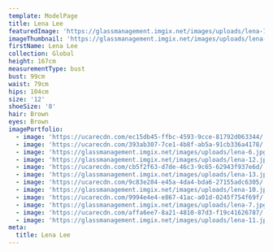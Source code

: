 ```yaml
---
template: ModelPage
title: Lena Lee
featuredImage: 'https://glassmanagement.imgix.net/images/uploads/lena-1.jpg'
imageThumbnail: 'https://glassmanagement.imgix.net/images/uploads/lena-3.jpg'
firstName: Lena Lee
collection: Global
height: 167cm
measurementType: bust
bust: 99cm
waist: 79cm
hips: 104cm
size: '12'
shoeSize: '8'
hair: Brown
eyes: Brown
imagePortfolio:
  - image: 'https://ucarecdn.com/ec15db45-ffbc-4593-9cce-81792d063344/'
  - image: 'https://ucarecdn.com/393ab307-7ce1-4b8f-ab5a-91cb336a4178/'
  - image: 'https://glassmanagement.imgix.net/images/uploads/lena-6.jpg'
  - image: 'https://glassmanagement.imgix.net/images/uploads/lena-12.jpg'
  - image: 'https://ucarecdn.com/cb5f2f63-d7de-46c3-9c65-62943f937e6d/'
  - image: 'https://glassmanagement.imgix.net/images/uploads/lena-13.jpg'
  - image: 'https://ucarecdn.com/9c83e284-e45a-4da4-bda6-27155adc6305/'
  - image: 'https://glassmanagement.imgix.net/images/uploads/lena-10.jpg'
  - image: 'https://ucarecdn.com/9994e4e4-e867-41ac-a01d-0245f754f69f/'
  - image: 'https://glassmanagement.imgix.net/images/uploads/lena-7.jpg'
  - image: 'https://ucarecdn.com/affa6ee7-8a21-4810-87d3-f19c41626787/'
  - image: 'https://glassmanagement.imgix.net/images/uploads/lena-11.jpg'
meta:
  title: Lena Lee
---
```


